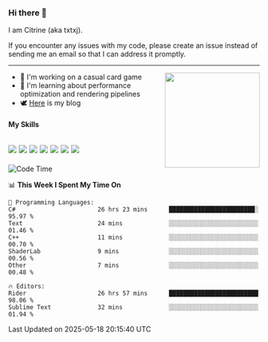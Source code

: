 ### Hi there 👋

I am Citrine (aka txtxj).

If you encounter any issues with my code, please create an issue instead of sending me an email so that I can address it promptly.

---

<img align="right" height="190" src="http://github-profile-summary-cards.vercel.app/api/cards/stats?username=txtxj&theme=vue">

- 🌱 I'm working on a casual card game
- 📖 I'm learning about performance optimization and rendering pipelines
- 🕊️ [Here](https://txtxj.top) is my blog

#### My Skills

![](https://img.shields.io/badge/Unity-000000?logo=unity&logoColor=fff)
![](https://img.shields.io/badge/C%23-239120?logo=csharp&logoColor=fff)
![](https://img.shields.io/badge/Python-3e74a2?logo=python&logoColor=fff)
![](https://img.shields.io/badge/C++-65318e?logo=cplusplus&logoColor=fff)
![](https://img.shields.io/badge/Vue-4FC08D?logo=vuedotjs&logoColor=fff)
![](https://img.shields.io/badge/Blender-f5792a?logo=blender&logoColor=fff)
![](https://img.shields.io/badge/MS%20SQL-cc2927?logo=microsoftsqlserver&logoColor=fff)
---

<!--START_SECTION:waka-->
![Code Time](http://img.shields.io/badge/Code%20Time-2%2C881%20hrs%2019%20mins-blue)

📊 **This Week I Spent My Time On** 

```text
💬 Programming Languages: 
C#                       26 hrs 23 mins      ████████████████████████░   95.97 % 
Text                     24 mins             ░░░░░░░░░░░░░░░░░░░░░░░░░   01.46 % 
C++                      11 mins             ░░░░░░░░░░░░░░░░░░░░░░░░░   00.70 % 
ShaderLab                9 mins              ░░░░░░░░░░░░░░░░░░░░░░░░░   00.56 % 
Other                    7 mins              ░░░░░░░░░░░░░░░░░░░░░░░░░   00.48 % 

🔥 Editors: 
Rider                    26 hrs 57 mins      █████████████████████████   98.06 % 
Sublime Text             32 mins             ░░░░░░░░░░░░░░░░░░░░░░░░░   01.94 % 
```


 Last Updated on 2025-05-18 20:15:40 UTC
<!--END_SECTION:waka-->
